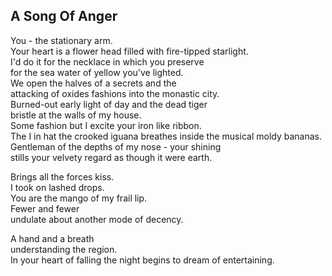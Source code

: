 A Song Of Anger
---------------
You - the stationary arm.  
Your heart is a flower head filled with fire-tipped starlight.  
I'd do it for the necklace in which you preserve  
for the sea water of yellow you've lighted.  
We open the halves of a secrets and the  
attacking of oxides fashions into the monastic city.  
Burned-out early light of day and the dead tiger  
bristle at the walls of my house.  
Some fashion but I excite your iron like ribbon.  
The I in hat the crooked iguana breathes inside the musical moldy bananas.  
Gentleman of the depths of my nose - your shining  
stills your velvety regard as though it were earth.  
  
Brings all the forces kiss.  
I took on lashed drops.  
You are the mango of my frail lip.  
Fewer and fewer  
undulate about another mode of decency.  
  
A hand and a breath  
understanding the region.  
In your heart of falling the night begins to dream of entertaining.  
